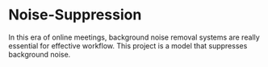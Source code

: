 # Noise-Suppression
In this era of online meetings, background noise removal systems are really essential for effective workflow. This project is a model that suppresses background noise.
